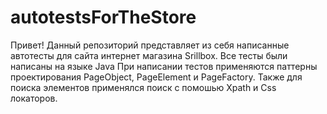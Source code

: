 # autotestsForTheStore
Привет! Данный репозиторий представляет из себя написанные автотесты для сайта интернет магазина Srillbox.
Все тесты были написаны на языке Java
При написании тестов применяются паттерны проектирования PageObject, PageElement и PageFactory.
Также для поиска элементов применялся поиск с помошью Xpath и Css локаторов.
